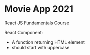 # Movie App 2021

React JS Fundamentals Course

React Component:

- A function returning HTML element
- should start with uppercase
